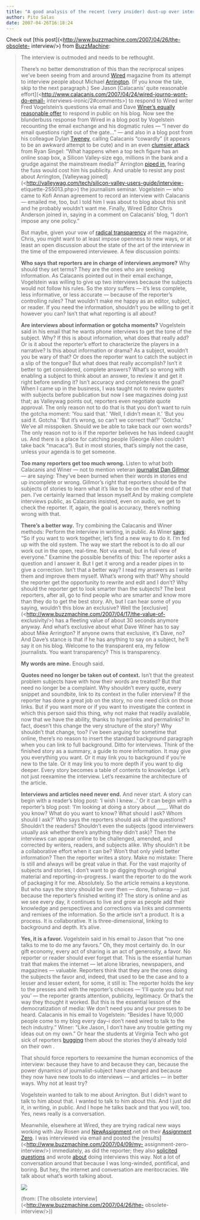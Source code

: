 ```yaml
---
title: "A good analysis of the recent (very insider) dust-up over interviews"
author: Pito Salas
date: 2007-04-26T16:18:24
---
```




Check out [this post](<http://www.buzzmachine.com/2007/04/26/the-obsolete-
interview/>) from [BuzzMachine](<http://www.buzzmachine.com>):

> The interview is outmoded and needs to be rethought.
>
> There’s no better demonstration of this than the recriprocal snipes we’ve
> been seeing from and around [Wired](<http://wiredmag.com>) magazine from its
> attempt to interview people about Michael
> [Arrington](<http://techcrunch.com>). (If you know the tale, skip to the
> next paragraph.) See Jason [Calacanis’ quite reasonable
> effort](<http://www.calacanis.com/2007/04/24/wired-journo-wont-do-email-
> interviews-ironic/2#comments>) to respond to Wired writer Fred Vogelstein’s
> questions via email and Dave [Winer’s equally reasonable
> offer](<http://www.scripting.com/stories/2007/04/24/transcriptionErrors.html>)
> to respond in public on his blog. Now see the blunderbuss response from
> Wired in a blog post by Vogelstein recounting the email exchange and his
> dogmatic rules — “I never do email questions right out of the gate…” — and
> also in a blog post from his colleague Dylan
> [Tweney](<http://blog.wired.com/business/2007/04/calacanis_wont_.html>),
> calling Calacanis “cowardly” (it appears to be an awkward attempt to be
> cute) and in an even [clumsier
> attack](<http://blog.wired.com/27bstroke6/2007/04/alist_blogger_j.html>)
> from Ryan Singel: “What happens when a top tech figure has an online soap
> box, a Silicon Valley-size ego, millions in the bank and a grudge against
> the mainstream media?” Arrington [piped
> in,](<http://www.crunchnotes.com/?p=386>) fearing the fuss would cost him
> his publicity. And unable to resist any post about Arrington, [Valleywag
> joined](<http://valleywag.com/tech/silicon-valley-users-guide/interview-
> etiquette-255013.php>) the journalism seminar. Vogelstein — who came to Kofi
> Annan agreement to record an interview with Calacanis — emailed me, too, but
> I told him I was about to blog about this snit and he probably wouldn’t want
> me. Finally, Wired Editor Chris Anderson joined in, saying in a comment on
> Calacanis’ blog, “I don’t impose any one policy.”
>
> But maybe, given your vow of [radical
> transparency](<http://www.longtail.com/the_long_tail/2006/12/what_would_radi_1.html>)
> at the magazine, Chris, you might want to at least impose openness to new
> ways, or at least an open discussion about the state of the art of the
> interview in the time of the empowered interviewee. A few discussion points:
>
> **Who says that reporters are in charge of interviews anymore?** Why should
> they set terms? They are the ones who are seeking information. As Calacanis
> pointed out in their email exchange, Vogelstein was willing to give up two
> interviews because the subjects would not follow his rules. So the story
> suffers — it’s less complete, less informative, or less accurate — because
> of the reporter’s controlling rules? That wouldn’t make me happy as an
> editor, subject, or reader. If you need the information, shouldn’t you be
> willing to get it however you can? Isn’t that what reporting is all about?
>
> **Are interviews about information or gotcha moments?** Vogelstein said in
> his email that he wants phone interviews to get the tone of the subject.
> Why? If this is about information, what does that really add? Or is it about
> the reporter’s effort to characterize the players in a narrative? Is this
> about information or drama? As a subject, wouldn’t you be wary of that? Or
> does the reporter want to catch the subject in a slip of the tongue? But
> what does that really accomplish? Isn’t it better to get considered,
> complete answers? What’s so wrong with enabling a subject to think about an
> answer, to review it and get it right before sending it? Isn’t accuracy and
> completeness the goal? When I came up in the business, I was taught not to
> review quotes with subjects before publication but now I see magazines doing
> just that; as Valleywag points out, reporters even negotiate quote approval.
> The only reason not to do that is that you don’t want to ruin the gotcha
> moment: ‘You said that.’ ‘Well, I didn’t mean it.’ ‘But you said it.
> Gotcha.’ ‘But it’s wrong, so can’t we correct that?’ ‘Gotcha.’ We’ve all
> misspoken. Should we be able to take back our own words? The only reason not
> to is if the reporter believes he has indeed caught us. And there is a place
> for catching people (George Allen couldn’t take back “macaca”). But in most
> stories, that’s simply not the case, unless your agenda is to get someone.
>
> **Too many reporters get too much wrong.** Listen to what both Calacanis and
> Winer — not to mention veteran [journalist Dan
> Gillmor](<http://citmedia.org/blog/2007/04/24/interviews-email-or-live/>) —
> are saying: They’ve been burned when their words in stories end up
> incomplete or wrong. Gillmor’s right that reporters should be the subjects
> of stories to learn what it’s like to be on the other end of that pen. I’ve
> certainly learned that lesson myself.And by making complete interviews
> public, as Calacanis insisted, even on audio, we get to check the reporter.
> If, again, the goal is accuracy, there’s nothing wrong with that.
>
> **There’s a better way.** Try combining the Calacanis and Winer methods:
> Perform the interview in writing, in public. As Winer
> [says](<http://www.scripting.com/stories/2007/04/24/transcriptionErrors.html#p4>):
> “So if you want to work together, let’s find a new way to do it. I’m fed up
> with the old system. The way we start the reboot is to do all our work out
> in the open, real-time. Not via email, but in full view of everyone.”
> Examine the possible benefits of this: The reporter asks a question and I
> answer it. But I get it wrong and a reader pipes in to give a correction.
> Isn’t that a better way? I read my answers as I write them and improve them
> myself. What’s wrong with that? Why should the reporter get the opportunity
> to rewrite and edit and I don’t? Why should the reporter get to look smarter
> than the subjects? The best reporters, after all, go to find people who are
> smarter and know more than they do to get the best story. Ah, but I can hear
> some of you saying, wouldn’t this blow an exclusive? Well the
> [exclusive](<http://www.buzzmachine.com/2007/04/17/the-value-of-
> exclusivity/>) has a fleeting value of about 30 seconds anymore anyway. And
> what’s exclusive about what Dave Winer has to say about Mike Arrington? If
> anyone owns that exclusive, it’s Dave, no? And Dave’s stance is that if he
> has anything to say on a subject, he’ll say it on his blog. Welcome to the
> transparent era, my fellow journalists. You want transparency? This is
> transparency.
>
> **My words are mine.** Enough said.
>
> **Quotes need no longer be taken out of context.** Isn’t that the greatest
> problem subjects have with how their words are treated? But that need no
> longer be a complaint. Why shouldn’t every quote, every snippet and
> soundbite, link to its context in the fuller interview? If the reporter has
> done a great job on the story, no one need click on those links. But if you
> want more or if you want to investigate the context in which this person
> said this thing, why not make that readily available, now that we have the
> ability, thanks to hyperlinks and permalinks? In fact, doesn’t this change
> the very structure of the story? Why shouldn’t that change, too? I’ve been
> arguing for sometime that online, there’s no reason to insert the standard
> background paragraph when you can link to full background. Ditto for
> interviews. Think of the finished story as a summary, a guide to more
> information. It may give you everything you want. Or it may link you to
> background if you’re new to the tale. Or it may link you to more depth if
> you want to dig deeper. Every story becomes a table of contents to
> knowledge. Let’s not just reexamine the interview. Let’s reexamine the
> architecture of the article.
>
> **Interviews and articles need never end.** And never start. A story can
> begin with a reader’s blog post: ‘I wish I knew…’ Or it can begin with a
> reporter’s blog post: ‘I’m looking at doing a story about ____. What do you
> know? What do you want to know? What should I ask? Whom should I ask?’ Who
> says the reporters should ask all the questions? Shouldn’t the readers?
> Shouldn’t even the subjects (good interviewers usually ask whether there’s
> anything they didn’t ask)? Then the interviews can appear online to be
> challenged, amended, and corrected by writers, readers, and subjects alike.
> Why shouldn’t it be a collaborative effort when it can be? Won’t that only
> yield better information? Then the reporter writes a story. Make no mistake:
> There is still and always will be great value in that. For the vast majority
> of subjects and stories, I don’t want to go digging through original
> material and reporting-in-progress. I want the reporter to do the work of
> packaging it for me. Absolutely. So the article remains a keystone. But who
> says the story should be over then — done, fishwrap — just because the
> reporter’s finished writing it? The story is online and as we see every day,
> it continues to live and grow as people add their knowledge and perspectives
> and corrections via links and comments and remixes of the information. So
> the article isn’t a product. It is a process. It is collaborative. It is
> three-dimensional, linking to background and depth. It’s alive.
>
> **Yes, it is a favor.** Vogelstein said in his email to Jason that “no one
> talks to me to do me any favors.” Oh, they most certainly do. In our gift
> economy, every act of sharing is an act of generosity, a favor. No reporter
> or reader should ever forget that. This is the essential human trait that
> makes the internet — let alone libraries, newspapers, and magazines —
> valuable. Reporters think that they are the ones doing the subjects the
> favor and, indeed, that used to be the case and to a lesser and lesser
> extent, for some, it still is: The reporter holds the key to the presses and
> with the reporter’s choices — ‘I’ll quote you but not you’ — the reporter
> grants attention, publicity, legitimacy. Or that’s the way they thought it
> worked. But this is the essential lesson of the democratization of media: We
> don’t need you and your presses to be heard. Calacanis in his email to
> Vogelstein: “Besides I have 10,000 people come to my blog every day–i don’t
> need wired to talk to the tech industry.” Winer: “Like Jason, I don’t have
> any trouble getting my ideas out on my own.” Or hear the students at
> Virginia Tech who got sick of reporters
> [bugging](<http://www.cybersoc.com/2007/04/virginia_tech_b.html>) them about
> the stories they’d already told on their own .
>
> That should force reporters to reexamine the human economics of the
> interview: because they have to and because they can, because the power
> dynamics of journalist-subject have changed and because they now have new
> tools to do interviews — and articles — in better ways. Why not at least
> try?
>
> Vogelstein wanted to talk to me about Arrington. But I didn’t want to talk
> to him about that. I wanted to talk to him about this. And I just did it, in
> writing, in public. And I hope he talks back and that you will, too. Yes,
> news really is a conversation.
>
> Meanwhile, elsewhere at Wired, they are trying radical new ways working with
> Jay Rosen and [NewAssignment](<http://newassignment.net>).net on their
> [Assignment Zero](<http://zero.newassignment.net/>). I was interviewed via
> email and posted the [results](<http://www.buzzmachine.com/2007/04/09/my-
> assignment-zero-interview/>) immediately, as did the reporter; they also
> [solicited
> questions](<http://zero.newassignment.net/assignmentzero/what_questions_should_interviewer_ask_jeff_jarvis>)
> and wrote
> [about](<http://zero.newassignment.net/blog/vivian_martin/apr2007/11/turning_categories_and_interviews_upside_down>)
> doing interviews this way. Not a lot of conversation around that because I
> was long-winded, pontifical, and boring. But hey, the internet and
> conversation are meritocracies. We talk about what’s worth talking about.
>
> [![](http://feeds.feedburner.com/~a/buzzmachine?i=hrx115)
> ](<http://feeds.feedburner.com/~a/buzzmachine?a=hrx115>)
>
> (from: [The obsolete interview](<http://www.buzzmachine.com/2007/04/26/the-
> obsolete-interview/>))


